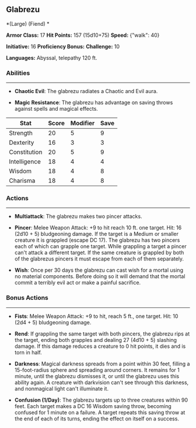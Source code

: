 ## Glabrezu
*(Large) (Fiend) *

**Armor Class:** 17
**Hit Points:** 157 (15d10+75)
**Speed:** {"walk": 40}

**Initiative:** 16
**Proficiency Bonus:**
**Challenge:** 10

**Languages:** Abyssal, telepathy 120 ft.

### Abilities
 --- 
- **Chaotic Evil**: The glabrezu radiates a Chaotic and Evil aura.

- **Magic Resistance**: The glabrezu has advantage on saving throws against spells and magical effects.



| Stat | Score | Modifier | Save |
| ---- | ---- | ---- | ---- |
| Strength | 20 | 5 | 9 |
| Dexterity | 16 | 3 | 3 |
| Constitution | 20 | 5 | 9 |
| Intelligence | 18 | 4 | 4 |
| Wisdom | 18 | 4 | 8 |
| Charisma | 18 | 4 | 8 |

### Actions
 --- 
- **Multiattack**: The glabrezu makes two pincer attacks.

- **Pincer**: Melee Weapon Attack: +9 to hit  reach 10 ft.  one target. Hit: 16 (2d10 + 5) bludgeoning damage. If the target is a Medium or smaller creature  it is grappled (escape DC 17). The glabrezu has two pincers  each of which can grapple one target. While grappling a target  a pincer can't attack a different target. If the same creature is grappled by both of the glabrezus pincers  it must escape from each of them separately.

- **Wish**: Once per 30 days  the glabrezu can cast wish for a mortal  using no material components. Before doing so  it will demand that the mortal commit a terribly evil act or make a painful sacrifice.

### Bonus Actions
 --- 
- **Fists**: Melee Weapon Attack: +9 to hit, reach 5 ft., one target. Hit: 10 (2d4 + 5) bludgeoning damage.

- **Rend**: If grappling the same target with both pincers, the glabrezu rips at the target, ending both grapples and dealing 27 (4d10 + 5) slashing damage. If this damage reduces a creature to 0 hit points, it dies and is torn in half.

- **Darkness**: Magical darkness spreads from a point within 30 feet, filling a 15-foot-radius sphere and spreading around corners. It remains for 1 minute, until the glabrezu dismisses it, or until the glabrezu uses this ability again. A creature with darkvision can't see through this darkness, and nonmagical light can't illuminate it.

- **Confusion (1/Day)**: The glabrezu targets up to three creatures within 90 feet. Each target makes a DC 16 Wisdom saving throw, becoming confused for 1 minute on a failure. A target repeats this saving throw at the end of each of its turns, ending the effect on itself on a success.

